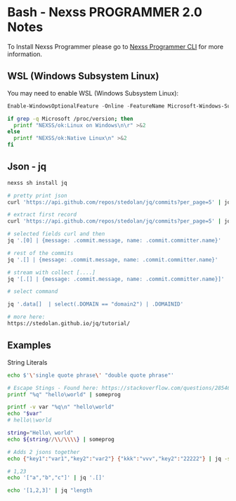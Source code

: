 # Bash - Nexss PROGRAMMER 2.0 Notes

To Install Nexss Programmer please go to [Nexss Programmer CLI](https://github.com/nexssp/cli#readme) for more information.

## WSL (Windows Subsystem Linux)

You may need to enable WSL (Windows Subsystem Linux):

```ps1
Enable-WindowsOptionalFeature -Online -FeatureName Microsoft-Windows-Subsystem-Linux
```

```sh
if grep -q Microsoft /proc/version; then
  printf "NEXSS/ok:Linux on Windows\n\r" >&2
else
  printf "NEXSS/ok:Native Linux\n" >&2
fi
```

## Json - jq

```sh
nexss sh install jq

# pretty print json
curl 'https://api.github.com/repos/stedolan/jq/commits?per_page=5' | jq '.'

# extract first record
curl 'https://api.github.com/repos/stedolan/jq/commits?per_page=5' | jq '.[0]'

# selected fields curl and then
jq '.[0] | {message: .commit.message, name: .commit.committer.name}'

# rest of the commits
jq '.[] | {message: .commit.message, name: .commit.committer.name}'

# stream with collect [....]
jq '[.[] | {message: .commit.message, name: .commit.committer.name}]'

# select command

jq '.data[]  | select(.DOMAIN == "domain2") | .DOMAINID'

# more here:
https://stedolan.github.io/jq/tutorial/
```

## Examples

String Literals

```sh
echo $'\'single quote phrase\' "double quote phrase"'
```

```sh
# Escape Stings - Found here: https://stackoverflow.com/questions/2854655/command-to-escape-a-string-in-bash
printf "%q" "hello\world" | someprog

printf -v var "%q\n" "hello\world"
echo "$var"
# hello\\world

string="Hello\ world"
echo ${string//\\/\\\\} | someprog
```

```sh
# Adds 2 jsons together
echo {"key1":"var1","key2":"var2"} {"kkk":"vvv","key2":"22222"} | jq -s add

# 1,23
echo '["a","b","c"]' | jq '.[]'

echo '[1,2,3]' | jq "length

```
